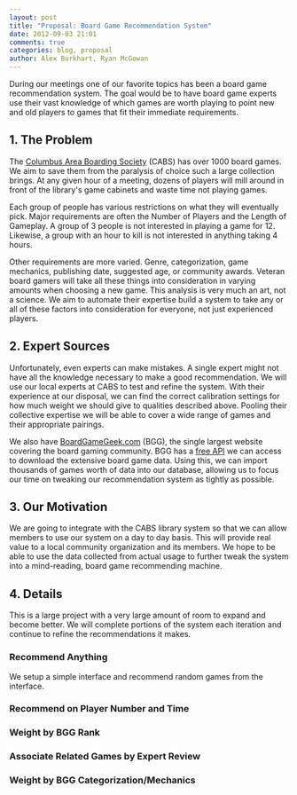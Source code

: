 ```yaml
---
layout: post
title: "Proposal: Board Game Recommendation System"
date: 2012-09-03 21:01
comments: true
categories: blog, proposal
author: Alex Burkhart, Ryan McGowan
---
```


During our meetings one of our favorite topics has been a board game
recommendation system. The goal would be to have board game experts
use their vast knowledge of which games are worth playing to point new
and old players to games that fit their immediate requirements. 

## 1. The Problem

The [Columbus Area Boarding Society](http://buckeyeboardgamers.org/)
(CABS) has over 1000 board games. We aim to save them from the
paralysis of choice such a large collection brings. At any given hour
of a meeting, dozens of players will mill around in front of the
library's game cabinets and waste time not playing games.

Each group of people has various restrictions on what they will
eventually pick. Major requirements are often the Number of Players
and the Length of Gameplay. A group of 3 people is not interested in
playing a game for 12. Likewise, a group with an hour to kill is not
interested in anything taking 4 hours.

Other requirements are more varied. Genre, categorization, game
mechanics, publishing date, suggested age, or community
awards. Veteran board gamers will take all these things into
consideration in varying amounts when choosing a new game. This
analysis is very much an art, not a science. We aim to automate their
expertise build a system to take any or all of these factors into
consideration for everyone, not just experienced players.


## 2. Expert Sources

Unfortunately, even experts can make mistakes. A single expert might
not have all the knowledge necessary to make a good recommendation. We
will use our local experts at CABS to test and refine the system. With
their experience at our disposal, we can find the correct calibration
settings for how much weight we should give to qualities described
above. Pooling their collective expertise we will be able to cover a
wide range of games and their appropriate pairings.

We also have [BoardGameGeek.com](http://boardgamegeek.com) (BGG),
the single largest website covering the board gaming community. BGG
has a [free API](http://boardgamegeek.com/wiki/page/BGG_XML_API2) we
can access to download the extensive board game data. Using this, we
can import thousands of games worth of data into our database,
allowing us to focus our time on tweaking our recommendation system as
tightly as possible.


## 3. Our Motivation

We are going to integrate with the CABS library system so that we can
allow members to use our system on a day to day basis. This will
provide real value to a local community organization and its
members. We hope to be able to use the data collected from actual
usage to further tweak the system into a mind-reading, board game
recommending machine.

## 4. Details

This is a large project with a very large amount of room to expand and
become better. We will complete portions of the system each iteration
and continue to refine the recommendations it makes.

### Recommend Anything

We setup a simple interface and recommend random games from the interface.

### Recommend on Player Number and Time

### Weight by BGG Rank

### Associate Related Games by Expert Review

### Weight by BGG Categorization/Mechanics

